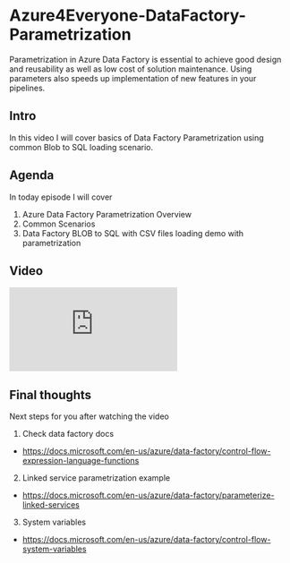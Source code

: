 # Azure4Everyone-DataFactory-Parametrization


Parametrization in Azure Data Factory is essential to achieve good design and reusability as well as low cost of solution maintenance. Using parameters also speeds up implementation of new features in your pipelines. <!--more--> 

## Intro
In this video I will cover basics of Data Factory Parametrization using common Blob to SQL loading scenario.

## Agenda
In today episode I will cover

1. Azure Data Factory Parametrization Overview
2. Common Scenarios
3. Data Factory BLOB to SQL with CSV files loading demo with parametrization

## Video

<iframe class="youtube" frameborder="0" allowfullscreen src="https://www.youtube.com/embed/pISBgwrdxPM"></iframe>

## Final thoughts
Next steps for you after watching the video

1. Check data factory docs 
 - https://docs.microsoft.com/en-us/azure/data-factory/control-flow-expression-language-functions
2. Linked service parametrization example
 - https://docs.microsoft.com/en-us/azure/data-factory/parameterize-linked-services
3. System variables
 - https://docs.microsoft.com/en-us/azure/data-factory/control-flow-system-variables
